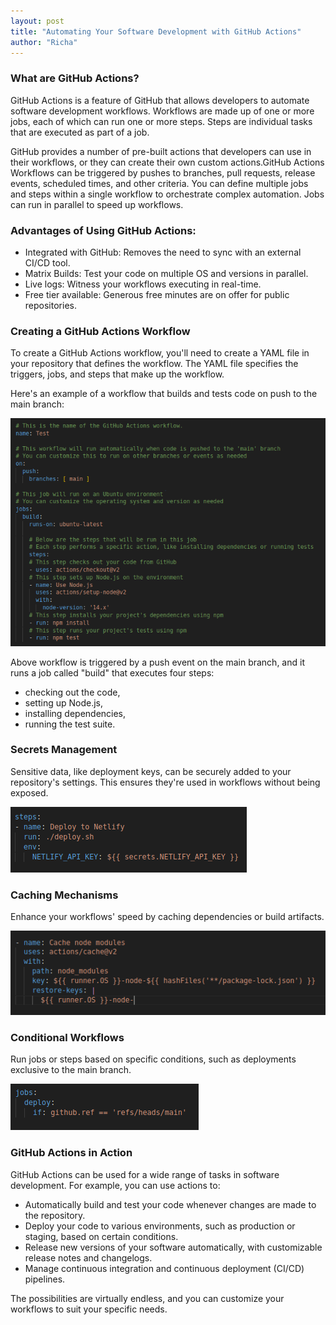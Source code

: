 ```yaml
---
layout: post
title: "Automating Your Software Development with GitHub Actions"
author: "Richa"
---
```


### What are GitHub Actions?

GitHub Actions is a feature of GitHub that allows developers to automate software development workflows. Workflows are made up of one or more jobs, each of which can run one or more steps. Steps are individual tasks that are executed as part of a job.

GitHub provides a number of pre-built actions that developers can use in their workflows, or they can create their own custom actions.GitHub Actions Workflows can be triggered by pushes to branches, pull requests, release events, scheduled times, and other criteria. You can define multiple jobs and steps within a single workflow to orchestrate complex automation. Jobs can run in parallel to speed up workflows.

### Advantages of Using GitHub Actions:
- Integrated with GitHub: Removes the need to sync with an external CI/CD tool.
- Matrix Builds: Test your code on multiple OS and versions in parallel.
- Live logs: Witness your workflows executing in real-time.
- Free tier available: Generous free minutes are on offer for public repositories.

### Creating a GitHub Actions Workflow

To create a GitHub Actions workflow, you'll need to create a YAML file in your repository that defines the workflow. The YAML file specifies the triggers, jobs, and steps that make up the workflow.

Here's an example of a workflow that builds and tests code on push to the main branch:

![github action example](https://raw.githubusercontent.com/14Richa/testga/main/githubActionExample.png)

Above workflow is triggered by a push event on the main branch, and it runs a job called "build" that executes four steps:

- checking out the code,
- setting up Node.js,
- installing dependencies,
- running the test suite.

### Secrets Management

Sensitive data, like deployment keys, can be securely added to your repository's settings. This ensures they're used in workflows without being exposed.

![stepsgithubaction](https://raw.githubusercontent.com/14Richa/testga/main/stepsgithubaction.png)

### Caching Mechanisms

Enhance your workflows' speed by caching dependencies or build artifacts.

![cachegithubaction](https://raw.githubusercontent.com/14Richa/testga/main/cachegithubaction.png )

### Conditional Workflows

Run jobs or steps based on specific conditions, such as deployments exclusive to the main branch.

![jobgithubaction](https://raw.githubusercontent.com/14Richa/testga/main/jobgithubaction.png  )



### GitHub Actions in Action

GitHub Actions can be used for a wide range of tasks in software development. For example, you can use actions to:

- Automatically build and test your code whenever changes are made to the repository.
- Deploy your code to various environments, such as production or staging, based on certain conditions.
- Release new versions of your software automatically, with customizable release notes and changelogs.
- Manage continuous integration and continuous deployment (CI/CD) pipelines.

The possibilities are virtually endless, and you can customize your workflows to suit your specific needs.

